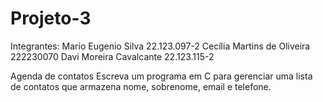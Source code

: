 # Projeto-3

Integrantes:
Mario Eugenio Silva 22.123.097-2
Cecília Martins de Oliveira 222230070
Davi Moreira Cavalcante 22.123.115-2



Agenda de contatos
Escreva um programa em C para gerenciar uma lista de contatos que armazena nome, sobrenome, email e telefone.

